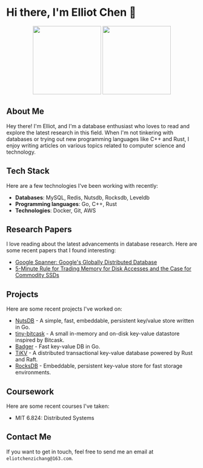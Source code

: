# Hi there, I'm Elliot Chen 👋

<p align="center">
  <img height="180em" src="https://github-readme-stats.vercel.app/api?username=elliotchenzichang&show_icons=true&hide_border=true&&count_private=true&include_all_commits=true&theme=dracula" />
  <img height="180em" src="https://github-readme-stats.vercel.app/api/top-langs/?username=elliotchenzichang&exclude_repo=KNN-Image-Classification&show_icons=true&hide_border=true&layout=compact&langs_count=8&theme=dracula"/>
</p>

## About Me

Hey there! I'm Elliot, and I'm a database enthusiast who loves to read and explore the latest research in this field. When I'm not tinkering with databases or trying out new programming languages like C++ and Rust, I enjoy writing articles on various topics related to computer science and technology.

## Tech Stack

Here are a few technologies I've been working with recently:

- **Databases**: MySQL, Redis, Nutsdb, Rocksdb, Leveldb
- **Programming languages**: Go, C++, Rust
- **Technologies**: Docker, Git, AWS

## Research Papers

I love reading about the latest advancements in database research. Here are some recent papers that I found interesting:

- [Google Spanner: Google's Globally Distributed Database](https://static.googleusercontent.com/media/research.google.com/en//archive/spanner-osdi2012.pdf)
- [5-Minute Rule for Trading Memory for Disk Accesses and the Case for Commodity SSDs](https://www.usenix.org/conference/fast11/technical-sessions/presentation/jiang)

## Projects

Here are some recent projects I've worked on:

- [NutsDB](https://github.com/xujiajun/nutsdb) - A simple, fast, embeddable, persistent key/value store written in Go.
- [tiny-bitcask](https://github.com/elliotchenzichang/tiny-bitcask) - A small in-memory and on-disk key-value datastore inspired by Bitcask.
- [Badger](https://github.com/dgraph-io/badger) - Fast key-value DB in Go.
- [TiKV](https://github.com/tikv/tikv) - A distributed transactional key-value database powered by Rust and Raft.
- [RocksDB](https://github.com/facebook/rocksdb) - Embeddable, persistent key-value store for fast storage environments.

## Coursework

Here are some recent courses I've taken:

- MIT 6.824: Distributed Systems

## Contact Me

If you want to get in touch, feel free to send me an email at `eliotchenzichang@163.com`.
